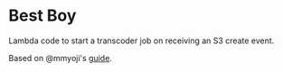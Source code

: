 # Best Boy

Lambda code to start a transcoder job on receiving an S3 create event.

Based on @mmyoji's [guide](https://dev.to/mmyoji/video-processing-with-aws-lambda--elastic-transcoder-in-golang--hf2).
